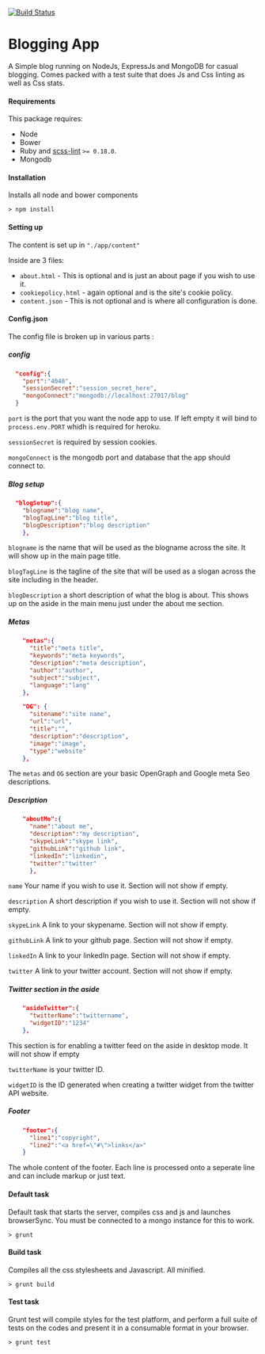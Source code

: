 [![Build Status](https://travis-ci.org/DBaker85/blogging-app.svg)](https://travis-ci.org/DBaker85/blogging-app)

# Blogging App

A Simple blog running on NodeJs, ExpressJs and MongoDB for casual blogging.
Comes packed with a test suite that does Js and Css linting as well as Css stats.

#### Requirements
This package requires:
* Node
* Bower
* Ruby and [scss-lint](https://github.com/causes/scss-lint) `>= 0.18.0`.
* Mongodb

#### Installation
Installs all node and bower components
```shell
> npm install
```

#### Setting up

The content is set up in `"./app/content"`

Inside are 3 files:
* `about.html` - This is optional and is just an about page if you wish to use it.
* `cookiepolicy.html` - again optional and is the site's cookie policy.
* `content.json` - This is not optional and is where all configuration is done.

#### Config.json
The config file is broken up in various parts :

##### config

```json
  "config":{
    "port":"4040",
    "sessionSecret":"session_secret_here",
    "mongoConnect":"mongodb://localhost:27017/blog"
  }
```
`port` is the port that you want the node app to use. If left empty it will bind to `process.env.PORT` whidh is required for heroku.

`sessionSecret` is required by session cookies.

`mongoConnect` is the mongodb port and database that the app should connect to.

##### Blog setup

```json
  "blogSetup":{
    "blogname":"blog name",
    "blogTagLine":"blog title",
    "blogDescription":"blog description"
    },
```

`blogname` is the name that will be used as the blogname across the site. It will show up in the main page title.

`blogTagLine` is the tagline of the site that will be used as a slogan across the site including in the header.

`blogDescription` a short description of what the blog is about. This shows up on the aside in the main menu just under the about me section.

##### Metas

```json
    "metas":{
      "title":"meta title",
      "keywords":"meta keywords",
      "description":"meta description",
      "author":"author",
      "subject":"subject",
      "language":"lang"
    },
```
```json
    "OG": {
      "sitename":"site name",
      "url":"url",
      "title":"",
      "description":"description",
      "image":"image",
      "type":"website"
    },
```

The `metas` and `OG` section are your basic OpenGraph and Google meta Seo descriptions.

##### Description

```json
    "aboutMe":{
      "name":"about me",
      "description":"my description",
      "skypeLink":"skype link",
      "githubLink":"github link",
      "linkedIn":"linkedin",
      "twitter":"twitter"
      },
```

`name` Your name if you wish to use it. Section will not show if empty.

`description` A short description if you wish to use it. Section will not show if empty.

`skypeLink` A link to your skypename. Section will not show if empty.

`githubLink` A link to your github page. Section will not show if empty.

`linkedIn` A link to your linkedIn page. Section will not show if empty.

`twitter` A link to your twitter account. Section will not show if empty.

##### Twitter section in the aside

```json
    "asideTwitter":{
      "twitterName":"twittername",
      "widgetID":"1234"
    },
```

This section is for enabling a twitter feed on the aside in desktop mode. It will not show if empty

`twitterName` is your twitter ID.

`widgetID` is the ID generated when creating a twitter widget from the twitter API website.

##### Footer

```json
    "footer":{
      "line1":"copyright",
      "line2":"<a href=\"#\">links</a>"
    }
```

The whole content of the footer. Each line is processed onto a seperate line and can include markup or just text.

#### Default task
Default task that starts the server, compiles css and js and launches browserSync. You must be connected to a mongo instance for this to work.
```shell
> grunt
```

#### Build task
Compiles all the css stylesheets and Javascript. All minified.
```shell
> grunt build
```

#### Test task
Grunt test will compile styles for the test platform, and perform a full suite of tests on the codes and present it in a consumable format in your browser.
```shell
> grunt test
```
